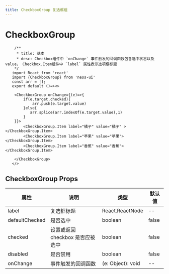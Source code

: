 ```yaml
---
title: CheckboxGroup 复选框组
---
```

# CheckboxGroup
```tsx
    /**
     * title: 基本
     * desc: Checkbox组件中 `onChange` 事件触发的回调函数包含选中状态以及value， Checkbox.Item组件中 `label` 属性表示选项框标题
    */
   import React from 'react'
   import {CheckboxGroup} from 'ness-ui'
   const arr = [];
   export default ()=><>
    
    <CheckboxGroup onChange={(e)=>{
        if(e.target.checked){
            arr.push(e.target.value)
        }else{
           arr.splice(arr.indexOf(e.target.value),1)
        }
    }}>
        <CheckboxGroup.Item label="橘子" value="橘子" ></CheckboxGroup.Item>
        <CheckboxGroup.Item label="苹果" value="苹果"></CheckboxGroup.Item>
        <CheckboxGroup.Item label="香蕉" value="香蕉"></CheckboxGroup.Item>
       
    </CheckboxGroup>
   </>
```

## CheckboxGroup Props

属性 | 说明 | 类型 | 默认值
----|-----|------|------
| label        | 复选框标题  | React.ReactNode | -- |
| defaultChecked        | 是否选中  | boolean | false |
| checked        | 设置或返回 checkbox 是否应被选中  | boolean | false |  
| disabled | 是否禁用 | boolean   | false |
| onChange      |   事件触发的回调函数   | (e: Object): void |  --  |